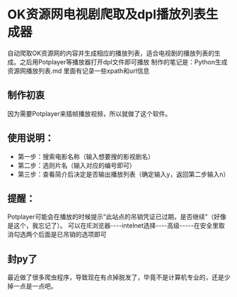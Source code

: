 # OK资源网电视剧爬取及dpl播放列表生成器
自动爬取OK资源网的内容并生成相应的播放列表，适合电视剧的播放列表的生成。之后用Potplayer等播放器打开dpl文件即可播放
制作的笔记是：Python生成资源网播放列表.md  里面有记录一些xpath和url信息

## 制作初衷
因为需要Potplayer来插帧播放视频，所以就做了这个软件。

## 使用说明：
+ 第一步：搜索电影名称（输入想要搜的影视剧名）
+ 第二步：选则片名（输入对应的编号即可）
+ 第三步：查看简介后决定是否输出播放列表（确定输入y，返回第二步输入n）

## 提醒：
Potplayer可能会在播放的时候提示“此站点的吊销凭证已过期，是否继续”（好像是这个，我忘记了）。
可以在IE浏览器----intelnet选择----高级-----在安全里取消勾选两个后面是已吊销的选项即可

## 封py了
最近做了很多爬虫程序，导致现在有点掉脱发了，毕竟不是计算机专业的，还是少掉一点是一点吧。
